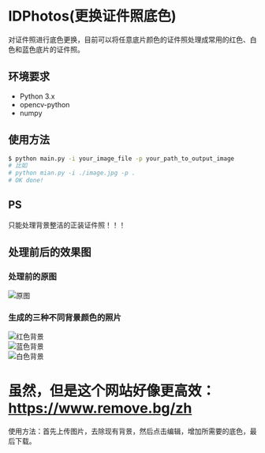 # IDPhotos(更换证件照底色)
对证件照进行底色更换，目前可以将任意底片颜色的证件照处理成常用的红色、白色和蓝色底片的证件照。
## 环境要求
- Python 3.x
- opencv-python 
- numpy
## 使用方法
```sh
$ python main.py -i your_image_file -p your_path_to_output_image
# 比如
# python mian.py -i ./image.jpg -p . 
# OK done!
```
## PS
只能处理背景整洁的正装证件照！！！
## 处理前后的效果图
### 处理前的原图
![原图](./figures/image.jpg)<br>
### 生成的三种不同背景颜色的照片
![红色背景](./figures/red.jpg)<br>
![蓝色背景](./figures/blue.jpg)<br>
![白色背景](./figures/white.jpg)<br>
# 虽然，但是这个网站好像更高效：https://www.remove.bg/zh
使用方法：首先上传图片，去除现有背景，然后点击编辑，增加所需要的底色，最后下载。
